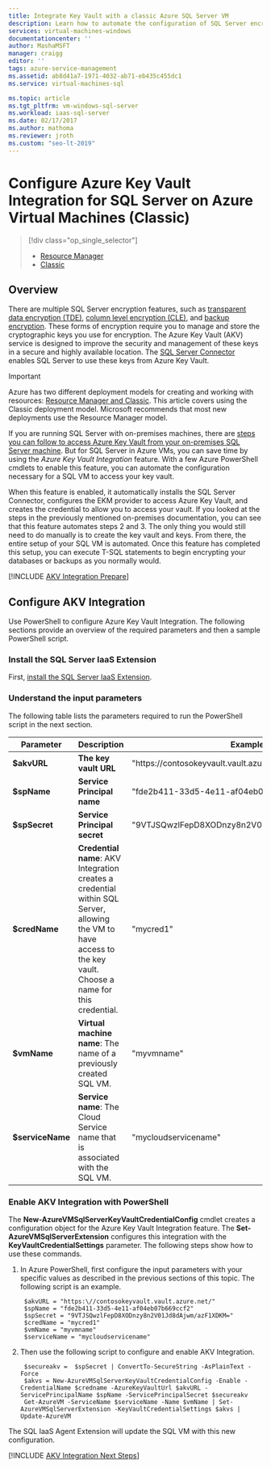 ```yaml
---
title: Integrate Key Vault with a classic Azure SQL Server VM 
description: Learn how to automate the configuration of SQL Server encryption for use with Azure Key Vault. This topic explains how to use Azure Key Vault Integration with SQL Server virtual machines create in the classic deployment model.
services: virtual-machines-windows
documentationcenter: ''
author: MashaMSFT
manager: craigg
editor: ''
tags: azure-service-management
ms.assetid: ab8d41a7-1971-4032-ab71-eb435c455dc1
ms.service: virtual-machines-sql

ms.topic: article
ms.tgt_pltfrm: vm-windows-sql-server
ms.workload: iaas-sql-server
ms.date: 02/17/2017
ms.author: mathoma
ms.reviewer: jroth
ms.custom: "seo-lt-2019"
---
```

# Configure Azure Key Vault Integration for SQL Server on Azure Virtual Machines (Classic)
> [!div class="op_single_selector"]
> * [Resource Manager](../../../azure-sql/virtual-machines/windows/azure-key-vault-integration-configure.md)
> * [Classic](../classic/ps-sql-keyvault.md)
> 
> 

## Overview
There are multiple SQL Server encryption features, such as [transparent data encryption (TDE)](https://msdn.microsoft.com/library/bb934049.aspx), [column level encryption (CLE)](https://msdn.microsoft.com/library/ms173744.aspx), and [backup encryption](https://msdn.microsoft.com/library/dn449489.aspx). These forms of encryption require you to manage and store the cryptographic keys you use for encryption. The Azure Key Vault (AKV) service is designed to improve the security and management of these keys in a secure and highly available location. The [SQL Server Connector](https://www.microsoft.com/download/details.aspx?id=45344) enables SQL Server to use these keys from Azure Key Vault.

> [!IMPORTANT] 
> Azure has two different deployment models for creating and working with resources: [Resource Manager and Classic](../../../azure-resource-manager/management/deployment-models.md). This article covers using the Classic deployment model. Microsoft recommends that most new deployments use the Resource Manager model.

If you are running SQL Server with on-premises machines, there are [steps you can follow to access Azure Key Vault from your on-premises SQL Server machine](https://msdn.microsoft.com/library/dn198405.aspx). But for SQL Server in Azure VMs, you can save time by using the *Azure Key Vault Integration* feature. With a few Azure PowerShell cmdlets to enable this feature, you can automate the configuration necessary for a SQL VM to access your key vault.

When this feature is enabled, it automatically installs the SQL Server Connector, configures the EKM provider to access Azure Key Vault, and creates the credential to allow you to access your vault. If you looked at the steps in the previously mentioned on-premises documentation, you can see that this feature automates steps 2 and 3. The only thing you would still need to do manually is to create the key vault and keys. From there, the entire setup of your SQL VM is automated. Once this feature has completed this setup, you can execute T-SQL statements to begin encrypting your databases or backups as you normally would.

[!INCLUDE [AKV Integration Prepare](../../../../includes/virtual-machines-sql-server-akv-prepare.md)]

## Configure AKV Integration
Use PowerShell to configure Azure Key Vault Integration. The following sections provide an overview of the required parameters and then a sample PowerShell script.

### Install the SQL Server IaaS Extension
First, [install the SQL Server IaaS Extension](../classic/sql-server-agent-extension.md).

### Understand the input parameters
The following table lists the parameters required to run the PowerShell script in the next section.

| Parameter | Description | Example |
| --- | --- | --- |
| **$akvURL** |**The key vault URL** |"https:\//contosokeyvault.vault.azure.net/" |
| **$spName** |**Service Principal name** |"fde2b411-33d5-4e11-af04eb07b669ccf2" |
| **$spSecret** |**Service Principal secret** |"9VTJSQwzlFepD8XODnzy8n2V01Jd8dAjwm/azF1XDKM=" |
| **$credName** |**Credential name**: AKV Integration creates a credential within SQL Server, allowing the VM to have access to the key vault. Choose a name for this credential. |"mycred1" |
| **$vmName** |**Virtual machine name**: The name of a previously created SQL VM. |"myvmname" |
| **$serviceName** |**Service name**: The Cloud Service name that is associated with the SQL VM. |"mycloudservicename" |

### Enable AKV Integration with PowerShell
The **New-AzureVMSqlServerKeyVaultCredentialConfig** cmdlet creates a configuration object for the Azure Key Vault Integration feature. The **Set-AzureVMSqlServerExtension** configures this integration with the **KeyVaultCredentialSettings** parameter. The following steps show how to use these commands.

1. In Azure PowerShell, first configure the input parameters with your specific values as described in the previous sections of this topic. The following script is an example.
   
        $akvURL = "https:\//contosokeyvault.vault.azure.net/"
        $spName = "fde2b411-33d5-4e11-af04eb07b669ccf2"
        $spSecret = "9VTJSQwzlFepD8XODnzy8n2V01Jd8dAjwm/azF1XDKM="
        $credName = "mycred1"
        $vmName = "myvmname"
        $serviceName = "mycloudservicename"
2. Then use the following script to configure and enable AKV Integration.
   
        $secureakv =  $spSecret | ConvertTo-SecureString -AsPlainText -Force
        $akvs = New-AzureVMSqlServerKeyVaultCredentialConfig -Enable -CredentialName $credname -AzureKeyVaultUrl $akvURL -ServicePrincipalName $spName -ServicePrincipalSecret $secureakv
        Get-AzureVM -ServiceName $serviceName -Name $vmName | Set-AzureVMSqlServerExtension -KeyVaultCredentialSettings $akvs | Update-AzureVM

The SQL IaaS Agent Extension will update the SQL VM with this new configuration.

[!INCLUDE [AKV Integration Next Steps](../../../../includes/virtual-machines-sql-server-akv-next-steps.md)]

